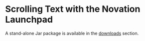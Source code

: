 # Scrolling Text with the Novation Launchpad

A stand-alone Jar package is available in the [downloads](https://github.com/sordina/launchtext/downloads) section.
